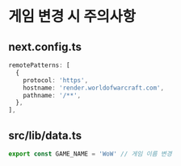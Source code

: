 # 게임 변경 시 주의사항

## next.config.ts

```typescript
remotePatterns: [
  {
    protocol: 'https',
    hostname: 'render.worldofwarcraft.com',
    pathname: '/**',
  },
],
```

## src/lib/data.ts

```typescript
export const GAME_NAME = 'WoW' // 게임 이름 변경
```
